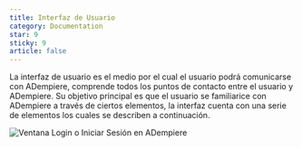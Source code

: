 ```yaml
---
title: Interfaz de Usuario
category: Documentation
star: 9
sticky: 9
article: false
---
```


La interfaz de usuario es el medio por el cual el usuario podrá comunicarse con ADempiere, comprende todos los puntos de contacto entre el usuario y ADempiere. Su objetivo principal es que el usuario se familiarice con ADempiere a través de ciertos elementos, la interfaz cuenta con una serie de elementos los cuales se describen a continuación.

![Ventana Login o Iniciar Sesión en ADempiere](/assets/img/docs/basic-rules/login.png)